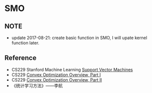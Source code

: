 # SMO 
## NOTE
- update 2017-08-21: create basic function in SMO, I will upate kernel function later.


## Reference
- CS229 Stanford Machine Learning [Support Vector Machines](http://cs229.stanford.edu/notes/cs229-notes3.pdf)
- CS229 [Convex Optimization Overview, Part I](http://cs229.stanford.edu/section/cs229-cvxopt.pdf)
- CS229 [Convex Optimization Overview, Part II](http://cs229.stanford.edu/section/cs229-cvxopt2.pdf)
- 《统计学习方法》——李航

